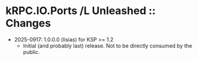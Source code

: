 # kRPC.IO.Ports /L Unleashed :: Changes

* 2025-0917: 1.0.0.0 (lisias) for KSP >= 1.2
    + Initial (and probably last) release. Not to be directly consumed by the public.
